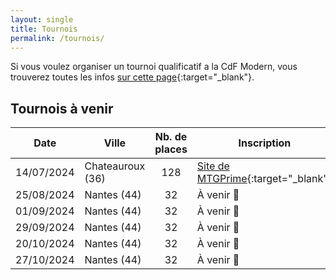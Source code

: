 ```yaml
---
layout: single
title: Tournois
permalink: /tournois/
---
```


Si vous voulez organiser un tournoi qualificatif a la CdF Modern, vous trouverez toutes les infos [sur cette page](/organiser-un-qualifier/){:target="_blank"}.

## Tournois à venir

| Date | Ville | Nb. de places | Inscription |
| - | - | :-: | - |
| 14/07/2024 | Chateauroux (36) | 128 | [Site de MTGPrime](https://mtgprime.fr/championnat-national-duel-commander-2024/){:target="_blank"} |
| 25/08/2024 | Nantes (44) | 32 | À venir 👀 |
| 01/09/2024 | Nantes (44) | 32 | À venir 👀 |
| 29/09/2024 | Nantes (44) | 32 | À venir 👀 |
| 20/10/2024 | Nantes (44) | 32 | À venir 👀 |
| 27/10/2024 | Nantes (44) | 32 | À venir 👀 |
